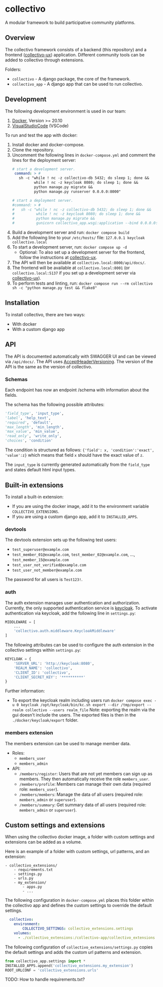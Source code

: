 # collectivo

A modular framework to build participative community platforms.

## Overview

The collectivo framework consists of a backend (this repository)
and a frontend ([collectivo-ux](https://github.com/MILA-Wien/collectivo-ux/)) application.
Different community tools can be added to collectivo through extensions.

Folders:
- `collectivo` - A django package, the core of the framework.
- `collectivo_app` - A django app that can be used to run collectivo.

## Development

The following development environment is used in our team:

1. [Docker](https://www.docker.com/), Version >= 20.10
2. [VisualStudioCode](https://code.visualstudio.com/) (VSCode)

To run and test the app with docker:

1. Install docker and docker-compose.
2. Clone the repository.
3. Uncomment the following lines in `docker-compose.yml` and comment the lines for the deployment server:
    ```yml
    # start a development server.
     command: > #
       sh -c "while ! nc -z collectivo-db 5432; do sleep 1; done &&
              while ! nc -z keycloak 8080; do sleep 1; done &&
              python manage.py migrate &&
              python manage.py runserver 0.0.0.0:8000"

    # start a deployment server.
    #command: > #
    #   sh -c "while ! nc -z collectivo-db 5432; do sleep 1; done &&
    #          while ! nc -z keycloak 8080; do sleep 1; done &&
    #          python manage.py migrate &&
    #          gunicorn collectivo_app.wsgi:application --bind 0.0.0.0:8000
    ```
4. Build a development server and run: `docker compose build`
5. Add the following line to your `/etc/hosts/` file: `127.0.0.1 keycloak collectivo.local`
6. To start a development server, run: `docker compose up -d`
    - Optional: To also set up a development server for the frontend, follow the instructions at [collectivo-ux](https://github.com/MILA-Wien/collectivo-ux/).
7. The API will then be available at `collectivo.local:8000/api/docs/`.
8. The frontend will be available at `collectivo.local:8001` (or `collectivo.local:5137` if you set up a development server via [collectivo-ux](https://github.com/MILA-Wien/collectivo-ux/)).
9. To perform tests and linting, run: `docker compose run --rm collectivo sh -c "python manage.py test && flake8"`

## Installation

To install collectivo, there are two ways:

- With docker
- With a custom django app

## API

The API is documented automatically with SWAGGER UI and can be viewed via `/api/docs/`.
The API uses [AcceptHeaderVersioning](https://www.django-rest-framework.org/api-guide/versioning/#acceptheaderversioning). The version of the API is the same as the version of collectivo.

### Schemas

Each endpoint has now an endpoint /schema with information about the fields.

The schema has the following possible attributes:

```python
'field_type', 'input_type',
'label', 'help_text',
'required', 'default',
'max_length', 'min_length',
'max_value', 'min_value',
'read_only', 'write_only',
'choices', 'condition'
```

The condition is structured as follows: `{'field': x, 'condition':'exact', 'value':z}` which means that field `x` should have the exact value of `z`.

The `input_type` is currently generated automatically from the `field_type` and states default html input types.


## Built-in extensions

To install a built-in extension:

- If you are using the docker image, add it to the environment variable `COLLECTIVO_EXTENSIONS`.
- If you are using a custom django app, add it to `INSTALLED_APPS`.

### devtools

The devtools extension sets up the following test users:

- `test_superuser@example.com`
- `test_member_01@example.com`, `test_member_02@example.com`, ..., `test_member_15@example.com`
- `test_user_not_verified@example.com`
- `test_user_not_member@example.com`

The password for all users is `Test123!`.

### auth

The auth extension manages user authentication and authorization.
Currently, the only supported authentication service is [keycloak](https://www.keycloak.org/).
To activate authentication via keycloak, add the following line in `settings.py`:

```python
MIDDLEWARE = [
    ...
    'collectivo.auth.middleware.KeycloakMiddleware'
]
```

The following attributes can be used to configure the auth extension in the collectivo settings within `settings.py`:

```python
KEYCLOAK = {
    'SERVER_URL': 'http://keycloak:8080',
    'REALM_NAME': 'collectivo',
    'CLIENT_ID': 'collectivo',
    'CLIENT_SECRET_KEY': '**********'
}
```

Further information:
- To export the keycloak realm including users run `docker compose exec -u 0 keycloak /opt/keycloak/bin/kc.sh export --dir /tmp/export --realm collectivo --users realm_file` Note: exporting the realm via the gui doesn't include the users. The exported files is then in the `./docker/keycloak/export` folder.

### members extension

The members extension can be used to manage member data.

- Roles:
    - `members_user`
    - `members_admin`
- API:
    - `/members/register`: Users that are not yet members can sign up as members. They then automatically receive the role `members_user`.
    - `/members/profile`: Members can manage their own data (required role: `members_user`).
    - `/members/members`: Manage the data of all users (required role: `members_admin` or `superuser`).
    - `/members/summary`: Get summary data of all users (required role: `members_admin` or `superuser`).

## Custom settings and extensions

When using the collectivo docker image,
a folder with custom settings and extensions can be added as a volume.

Here is an example of a folder with custom settings, url patterns, and an extension:

```
- collectivo_extensions/
    - requirements.txt
    - settings.py
    - urls.py
    - my_extension/
        - apps.py
        - ...
```

The following configuration in `docker-compose.yml`
places this folder within the collectivo app
and defines the custom settings to override the default settings.

```yml
  collectivo:
    environment:
        COLLECTIVO_SETTINGS: collectivo_extensions.settings
    volumes:
      - ./collectivo_extensions:/collectivo-app/collectivo_extensions
```

The following configuration of `collectivo_extensions/settings.py`
copies the default settings and adds the custom url patterns and extension.

```python
from collectivo_app.settings import *
INSTALLED_APPS.append('collectivo_extensions.my_extension')
ROOT_URLCONF = 'collectivo_extensions.urls'
```

TODO: How to handle requirements.txt?
